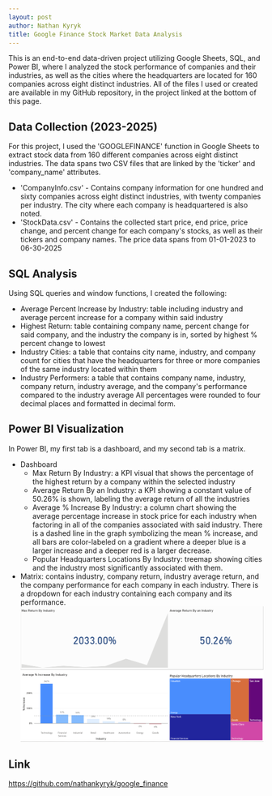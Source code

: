 ```yaml
---
layout: post
author: Nathan Kyryk
title: Google Finance Stock Market Data Analysis
---
```

This is an end-to-end data-driven project utilizing Google Sheets, SQL, and Power BI, where I analyzed the stock performance of companies and their industries, as well as the cities where the headquarters are located for 160 companies across eight distinct industries. All of the files I used or created are available in my GitHub repository, in the project linked at the bottom of this page.
## Data Collection (2023-2025)
For this project, I used the 'GOOGLEFINANCE' function in Google Sheets to extract stock data from 160 different companies across eight distinct industries. The data spans two CSV files that are linked by the 'ticker' and 'company_name' attributes.
* 'CompanyInfo.csv' - Contains company information for one hundred and sixty companies across eight distinct industries, with twenty companies per industry. The city where each company is headquartered is also noted.
* 'StockData.csv' - Contains the collected start price, end price, price change, and percent change for each company's stocks, as well as their tickers and company names. The price data spans from 01-01-2023 to 06-30-2025

## SQL Analysis
Using SQL queries and window functions, I created the following:
* Average Percent Increase by Industry: table including industry and average percent increase for a company within said industry
* Highest Return: table containing company name, percent change for said company, and the industry the company is in, sorted by highest % percent change to lowest
* Industry Cities: a table that contains city name, industry, and company count for cities that have the headquarters for three or more companies of the same industry located within them
*  Industry Performers: a table that contains company name, industry, company return, industry average, and the company's performance compared to the industry average
All percentages were rounded to four decimal places and formatted in decimal form.

## Power BI Visualization
In Power BI, my first tab is a dashboard, and my second tab is a matrix.
* Dashboard
    * Max Return By Industry: a KPI visual that shows the percentage of the highest return by a company within the selected industry
    * Average Return By an Industry: a KPI showing a constant value of 50.26% is shown, labeling the average return of all the industries
    * Average % Increase By Industry: a column chart showing the average percentage increase in stock price for each industry when factoring in all of the companies associated with said industry. There is a dashed line in the graph symbolizing the mean % increase, and all bars are color-labeled on a gradient where a deeper blue is a larger increase and a deeper red is a larger decrease.
    * Popular Headquarters Locations By Industry: treemap showing cities and the industry most significantly associated with them.
* Matrix: contains industry, company return, industry average return, and the company performance for each company in each industry. There is a dropdown for each industry containing each company and its performance.
![Dashboard](images/gf_dashboard.png)

## Link
https://github.com/nathankyryk/google_finance
